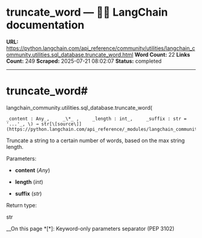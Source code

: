 # truncate_word — 🦜🔗 LangChain  documentation

**URL:** https://python.langchain.com/api_reference/community/utilities/langchain_community.utilities.sql_database.truncate_word.html
**Word Count:** 22
**Links Count:** 249
**Scraped:** 2025-07-21 08:02:07
**Status:** completed

---

# truncate\_word\#

langchain\_community.utilities.sql\_database.truncate\_word\(

    _content : Any_,     _\*_ ,     _length : int_,     _suffix : str = '...'_, \) → str[\[source\]](https://python.langchain.com/api_reference/_modules/langchain_community/utilities/sql_database.html#truncate_word)\#     

Truncate a string to a certain number of words, based on the max string length.

Parameters:     

  * **content** \(_Any_\)

  * **length** \(_int_\)

  * **suffix** \(_str_\)

Return type:     

str

__On this page   *[\*]: Keyword-only parameters separator (PEP 3102)